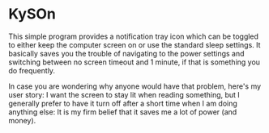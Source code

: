 # KySOn

This simple program provides a notification tray icon which can be toggled to either keep the computer screen on or use the standard sleep settings. It basically saves you the trouble of navigating to the power settings and switching between no screen timeout and 1 minute, if that is something you do frequently. 

In case you are wondering why anyone would have that problem, here's my user story: I want the screen to stay lit when reading something, but I generally prefer to have it turn off after a short time when I am doing anything else: It is my firm belief that it saves me a lot of power (and money).